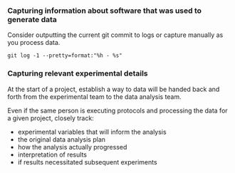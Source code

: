 ### Capturing information about software that was used to generate data
Consider outputting the current git commit to logs or capture manually as you process data. 
```
git log -1 --pretty=format:"%h - %s"
```

### Capturing relevant experimental details
At the start of a project, establish a way to data will be handed back and forth from the experimental team to the data analysis team.

Even if the same person is executing protocols and processing the data for a given project, closely track:
- experimental variables that will inform the analysis
- the original data analysis plan
- how the analysis actually progressed
- interpretation of results
- if results necessitated subsequent experiments

